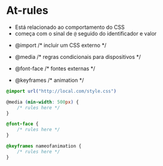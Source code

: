 # At-rules 

* Está relacionado ao comportamento do CSS
* começa com o sinal de `@` seguido do identificador e valor

- @import   /* incluir um CSS externo */

- @media    /* regras condicionais para dispositivos */

- @font-face    /* fontes externas */

- @keyframes    /* animation */

```css
@import url("http://local.com/style.css")

@media (min-width: 500px) {
    /* rules here */
}

@font-face {
    /* rules here */
}

@keyframes nameofanimation {
    /* rules here */
}
```